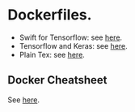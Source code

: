 # Dockerfiles.

- Swift for Tensorflow: see [here](doc/s4tf.md).
- Tensorflow and Keras: see [here](doc/tensorflow_keras.md).
- Plain Tex: see [here](doc/tex.md).

## Docker Cheatsheet

See [here](doc/docker_cheatsheet.md).
